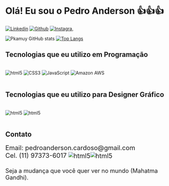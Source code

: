 
<h1> Olá! Eu sou o Pedro Anderson 👍👍👍</h1>

[![Linkedin](https://img.shields.io/badge/LinkedIn-0077B5?style=for-the-badge&logo=linkedin&logoColor=white)](https://www.linkedin.com/in/pedro-a-d-cardoso/)
[![Github](https://img.shields.io/badge/GitHub-100000?style=for-the-badge&logo=github&logoColor=white)](https://github.com/Pkamuy)
[![Instagra,](https://img.shields.io/badge/Instagram-E4405F?style=for-the-badge&logo=instagram&logoColor=white)](https://instagram.com/pkamuy?utm_medium=ccopy_link)

![Pkamuy GitHub stats](https://github-readme-stats.vercel.app/api?username=Pkamuy&show_icons=true&theme=merko)
[![Top Langs](https://github-readme-stats.vercel.app/api/top-langs/?username=Pkamuy&show_icons=true&theme=merko)](https://github.com/anuraghazra/github-readme-stats)

<h2>Tecnologias que eu utilizo em Programação </h2>

<div style="display: inline_block"><br/>
    <img align="center" alt="html5" src="https://img.shields.io/badge/HTML5-E34F26?style=for-the-badge&logo=html5&logoColor=white" />
    <img align="center" alt="CSS3" src="https://img.shields.io/badge/CSS3-1572B6?style=for-the-badge&logo=css3&logoColor=white" />
    <img align="center" alt="JavaScript" src="https://img.shields.io/badge/JavaScript-323330?style=for-the-badge&logo=javascript&logoColor=F7DF1E" />
    <img align="center" alt="Amazon AWS" src="https://img.shields.io/badge/Amazon_AWS-232F3E?style=for-the-badge&logo=amazon-aws&logoColor=white" /><br/><br/>
    </div>

<h2> Tecnologias que eu utilizo para Designer Gráfico </h2>
<div style="display: inline_block"><br/>
    <img align="center" alt="html5" src="https://aleen42.github.io/badges/src/photoshop.svg" />
    <img align="center" alt="html5" src="https://aleen42.github.io/badges/src/illustrator.svg" />
    <br/><br/>
    </div>

<h2> Contato </h2> 
<div style="font-size: 20px">
Email: pedroanderson.cardoso@gmail.com<br/>
Cel. (11) 97373-6017
<img align="center" alt="html5" src="https://img.shields.io/badge/WhatsApp-25D366?style=for-the-badge&logo=whatsapp&logoColor=white" /><img align="center" alt="html5" src="https://img.shields.io/badge/Telegram-2CA5E0?style=for-the-badge&logo=telegram&logoColor=white" /><br/><br/>
</div>

<div style="font-size: 18px">
Seja a mudança que você quer ver no mundo (Mahatma Gandhi).
</div>
